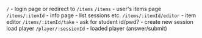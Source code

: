 

`/` - login page or redirect to `/items`
`/items` - user's items page
`/items/:itemId` - info page - list sessions etc.
`/items/:itemId/editor` - item editor 
`/items/:itemId/take` - ask for student id/pwd? - create new session load player
`/player/:sessionId` - loaded player (answer/submit)